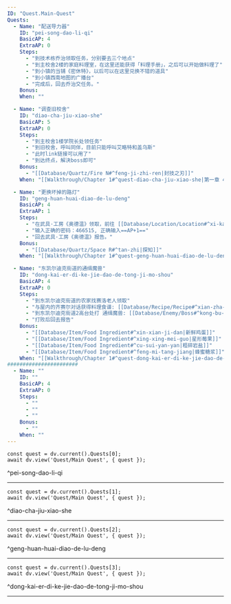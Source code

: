 ```yaml
---
ID: "Quest.Main-Quest"
Quests:
  - Name: "配送导力器"
    ID: "pei-song-dao-li-qi"
    BasicAP: 4
    ExtraAP: 0
    Steps:
      - "到技术栋乔治领取任务，分别要去三个地点"
      - "到主校舍2楼的家庭料理室，在这里还能获得「料理手册」，之后可以开始做料理了"
      - "到小镇的当铺《密休特》，以后可以在这里兑换不错的道具"
      - "到小镇西南地图的广播台"
      - "完成后，回去乔治交任务。"
    Bonus:
    When: ""

  - Name: "调查旧校舍"
    ID: "diao-cha-jiu-xiao-she"
    BasicAP: 5
    ExtraAP: 0
    Steps:
      - "到主校舍1楼学院长处领任务"
      - "到旧校舍，呼叫同伴，目前只能呼叫艾略特和盖乌斯"
      - "此时link链接可以用了"
      - "到达终点，解決boss即可"
    Bonus:
      - "[[Database/Quartz/Fire N#^feng-ji-zhi-ren|封技之刃]]"
    When: "[[Walkthrough/Chapter 1#^quest-diao-cha-jiu-xiao-she|第一章 4/18]]"

  - Name: "更换坏掉的路灯"
    ID: "geng-huan-huai-diao-de-lu-deng"
    BasicAP: 4
    ExtraAP: 1
    Steps:
      - "在武具·工房《奥德温》领取，前往 [[Database/Location/Location#^xi-kai-er-di-ke-jie-dao-2|西凯尔迪克街道2]] ，找到坏掉的街灯"
      - "输入正确的密码：466515, 正确输入==AP+1=="
      - "回去武具·工房《奥德温》报告。"
    Bonus:
      - "[[Database/Quartz/Space R#^tan-zhi|探知]]"
    When: "[[Walkthrough/Chapter 1#^quest-geng-huan-huai-diao-de-lu-deng|第一章 4/24]]"

  - Name: "东凯尔迪克街道的通缉魔兽"
    ID: "dong-kai-er-di-ke-jie-dao-de-tong-ji-mo-shou"
    BasicAP: 4
    ExtraAP: 0
    Steps:
      - "到东凯尔迪克街道的农家找赛洛老人领取"
      - "与屋内的齐赛尔对话获得料理食谱: [[Database/Recipe/Recipe#^xian-zha-guo-zhi|鲜榨果汁]]"
      - "到东凯尔迪克街道2高台处打 通缉魔兽: [[Database/Enemy/Boss#^kong-bu-xi-long|恐怖蜥龙]]"
      - "打败后回去报告"
    Bonus:
      - "[[Database/Item/Food Ingredient#^xin-xian-ji-dan|新鲜鸡蛋]]"
      - "[[Database/Item/Food Ingredient#^xing-xing-mei-guo|星形莓果]]"
      - "[[Database/Item/Food Ingredient#^cu-sui-yan-yan|粗碎岩盐]]"
      - "[[Database/Item/Food Ingredient#^feng-mi-tang-jiang|蜂蜜糖浆]]"
    When: "[[Walkthrough/Chapter 1#^quest-dong-kai-er-di-ke-jie-dao-de-tong-ji-mo-shou|第一章 4/24]]"
#######################
  - Name: ""
    ID: ""
    BasicAP: 4
    ExtraAP: 0
    Steps:
      - ""
      - ""
      - ""
    Bonus:
      - ""
    When: ""
---
```

```dataviewjs
const quest = dv.current().Quests[0];
await dv.view('Quest/Main Quest', { quest });
```
^pei-song-dao-li-qi

---

```dataviewjs
const quest = dv.current().Quests[1];
await dv.view('Quest/Main Quest', { quest });
```
^diao-cha-jiu-xiao-she

---

```dataviewjs
const quest = dv.current().Quests[2];
await dv.view('Quest/Main Quest', { quest });
```
^geng-huan-huai-diao-de-lu-deng

---


```dataviewjs
const quest = dv.current().Quests[3];
await dv.view('Quest/Main Quest', { quest });
```
^dong-kai-er-di-ke-jie-dao-de-tong-ji-mo-shou

---

